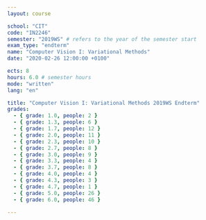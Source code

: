 ```yaml
---
layout: course

school: "CIT"
code: "IN2246"
semester: "2019WS" # refers to the year of the semester start
exam_type: "endterm"
name: "Computer Vision I: Variational Methods"
date: "2020-02-26 12:00:00 +0100"

ects: 8
hours: 6.0 # semester hours
mode: "written"
lang: "en"

title: "Computer Vision I: Variational Methods 2019WS Endterm"
grades:
  - { grade: 1.0, people: 2 }
  - { grade: 1.3, people: 6 }
  - { grade: 1.7, people: 12 }
  - { grade: 2.0, people: 11 }
  - { grade: 2.3, people: 10 }
  - { grade: 2.7, people: 8 }
  - { grade: 3.0, people: 9 }
  - { grade: 3.3, people: 4 }
  - { grade: 3.7, people: 8 }
  - { grade: 4.0, people: 4 }
  - { grade: 4.3, people: 3 }
  - { grade: 4.7, people: 1 }
  - { grade: 5.0, people: 26 }
  - { grade: 6.0, people: 46 }

---
```



